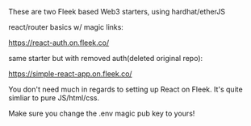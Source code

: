These are two Fleek based Web3 starters, using hardhat/etherJS

react/router basics w/ magic links:

https://react-auth.on.fleek.co/

same starter but with removed auth(deleted original repo):

https://simple-react-app.on.fleek.co/

You don't need much in regards to setting up React on Fleek. It's quite simliar to pure JS/html/css.

Make sure you change the .env magic pub key to yours!
